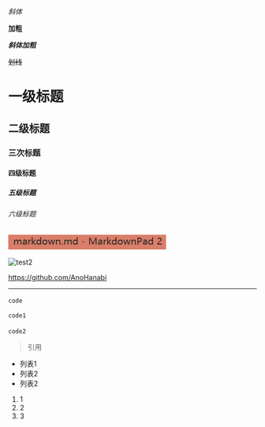 *斜体*

**加粗**

***斜体加粗***

~~划线~~

# 一级标题
## 二级标题
### 三次标题
#### 四级标题
##### 五级标题
###### 六级标题

![test1](/test1.png)

![test2](https://avatars3.githubusercontent.com/u/47691808)

<https://github.com/AnoHanabi>

***

`code`

```
code1

code2
```

>引用

- 列表1
- 列表2
- 列表2

1. 1
2. 2
3. 3





